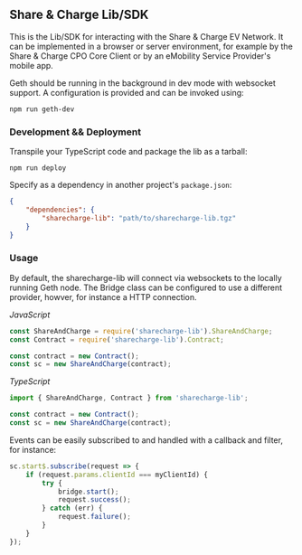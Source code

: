 ## Share & Charge Lib/SDK

This is the Lib/SDK for interacting with the Share & Charge EV Network. It can be implemented in a browser or server environment, for example by the Share & Charge CPO Core Client or by an eMobility Service Provider's mobile app. 

Geth should be running in the background in dev mode with websocket support. A configuration is provided and can be invoked using:
```
npm run geth-dev
```

### Development && Deployment

Transpile your TypeScript code and package the lib as a tarball:
```
npm run deploy
```

Specify as a dependency in another project's `package.json`:
```json
{
    "dependencies": {
        "sharecharge-lib": "path/to/sharecharge-lib.tgz"
    }
}
```

### Usage

By default, the sharecharge-lib will connect via websockets to the locally running Geth node. The Bridge class can be configured to use a different provider, howver, for instance a HTTP connection.

*JavaScript*
```js
const ShareAndCharge = require('sharecharge-lib').ShareAndCharge; 
const Contract = require('sharecharge-lib').Contract;

const contract = new Contract();
const sc = new ShareAndCharge(contract);
```

*TypeScript*
```ts
import { ShareAndCharge, Contract } from 'sharecharge-lib';

const contract = new Contract();
const sc = new ShareAndCharge(contract);
```


Events can be easily subscribed to and handled with a callback and filter, for instance:

```js
sc.start$.subscribe(request => {
    if (request.params.clientId === myClientId) {
        try {
            bridge.start();
            request.success();
        } catch (err) {
            request.failure();
        }
    }
});
```
